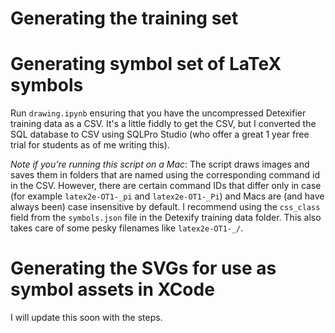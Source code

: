 # Generating the training set

# Generating symbol set of LaTeX symbols

Run `drawing.ipynb` ensuring that you have the uncompressed Detexifier training
data as a CSV. It's a little fiddly to get the CSV, but I converted the SQL
database to CSV using SQLPro Studio (who offer a great 1 year free trial for
students as of me writing this).

*Note if you're running this script on a Mac*: The script draws images and saves
them in folders that are named using the corresponding command id in the CSV.
However, there are certain command IDs that differ only in case (for example
`latex2e-OT1-_pi` and `latex2e-OT1-_Pi`) and Macs are (and have always been)
case insensitive by default. I recommend using the `css_class` field from the
`symbols.json` file in the Detexify training data folder. This also takes care
of some pesky filenames like `latex2e-OT1-_/`.

# Generating the SVGs for use as symbol assets in XCode

I will update this soon with the steps.